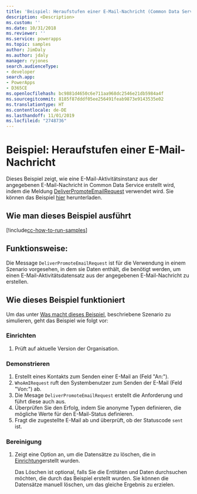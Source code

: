 ```yaml
---
title: 'Beispiel: Heraufstufen einer E-Mail-Nachricht (Common Data Service) | Microsoft-Dokumentation'
description: <Description>
ms.custom: ''
ms.date: 10/31/2018
ms.reviewer: ''
ms.service: powerapps
ms.topic: samples
author: JimDaly
ms.author: jdaly
manager: ryjones
search.audienceType:
- developer
search.app:
- PowerApps
- D365CE
ms.openlocfilehash: bc9881d4650c6e711aa968dc2546e21db5984a4f
ms.sourcegitcommit: 8185f87dddf05ee256491feab9873e9143535e02
ms.translationtype: HT
ms.contentlocale: de-DE
ms.lasthandoff: 11/01/2019
ms.locfileid: "2748736"
---
```

# <a name="sample-promote-an-email-message"></a>Beispiel: Heraufstufen einer E-Mail-Nachricht

<!-- https://docs.microsoft.com/dynamics365/customer-engagement/developer/sample-promote-email-message -->

Dieses Beispiel zeigt, wie eine E-Mail-Aktivitätsinstanz aus der angegebenen E-Mail-Nachricht in Common Data Service erstellt wird, indem die Meldung [DeliverPromoteEmailRequest](https://docs.microsoft.com/dotnet/api/microsoft.crm.sdk.messages.deliverpromoteemailrequest?view=dynamics-general-ce-9) verwendet wird. Sie können das Beispiel [hier](https://github.com/Microsoft/PowerApps-Samples/tree/master/cds/orgsvc/C%23/PromoteEmail) herunterladen.

## <a name="how-to-run-this-sample"></a>Wie man dieses Beispiel ausführt

[!include[cc-how-to-run-samples](../../includes/cc-how-to-run-samples.md)]

## <a name="what-this-sample-does"></a>Funktionsweise:

Die Message `DeliverPromoteEmailRequest` ist für die Verwendung in einem Szenario vorgesehen, in dem sie Daten enthält, die benötigt werden, um einen E-Mail-Aktivitätsdatensatz aus der angegebenen E-Mail-Nachricht zu erstellen.

## <a name="how-this-sample-works"></a>Wie dieses Beispiel funktioniert

Um das unter [Was macht dieses Beispiel](#what-this-sample-does), beschriebene Szenario zu simulieren, geht das Beispiel wie folgt vor:

### <a name="setup"></a>Einrichten

1. Prüft auf aktuelle Version der Organisation.

### <a name="demonstrate"></a>Demonstrieren

1. Erstellt eines Kontakts zum Senden einer E-Mail an (Feld "An:").
2. `WhoAmIRequest` ruft den Systembenutzer zum Senden der E-Mail (Feld "Von:") ab.
3. Die Mesage `DeliverPromoteEmailRequest` erstellt die Anforderung und führt diese auch aus.
4. Überprüfen Sie den Erfolg, indem Sie anonyme Typen definieren, die mögliche Werte für den E-Mail-Status definieren. 
5. Fragt die zugestellte E-Mail ab und überprüft, ob der Statuscode `sent` ist.

### <a name="clean-up"></a>Bereinigung

1. Zeigt eine Option an, um die Datensätze zu löschen, die in [Einrichtung](#setup)erstellt wurden.

    Das Löschen ist optional, falls Sie die Entitäten und Daten durchsuchen möchten, die durch das Beispiel erstellt wurden. Sie können die Datensätze manuell löschen, um das gleiche Ergebnis zu erzielen.
